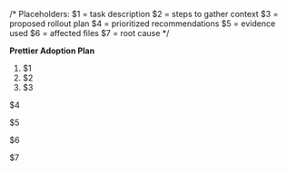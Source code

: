 /* Placeholders:
$1 = task description
$2 = steps to gather context
$3 = proposed rollout plan
$4 = prioritized recommendations
$5 = evidence used
$6 = affected files
$7 = root cause
*/

**Prettier Adoption Plan**

1. $1
2. $2
3. $3

$4

$5

$6

$7
